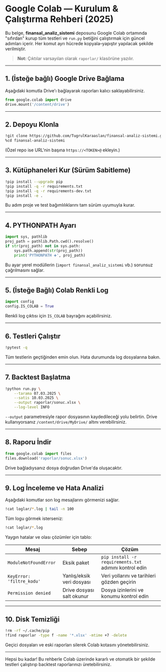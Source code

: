# Google Colab — Kurulum & Çalıştırma Rehberi (2025)

Bu belge, **finansal_analiz_sistemi** deposunu Google Colab ortamında
"sıfırdan" kurup tüm testleri ve `run.py` betiğini çalıştırmak için güncel
adımları içerir. Her komut ayrı hücrede kopyala–yapıştır yapılacak şekilde
verilmiştir.

> **Not:** Çıktılar varsayılan olarak `raporlar/` klasörüne yazılır.

---

## 1. (İsteğe bağlı) Google Drive Bağlama
Aşağıdaki komutla Drive'ı bağlayarak raporları kalıcı saklayabilirsiniz.
```python
from google.colab import drive
drive.mount('/content/drive')
```

---

## 2. Depoyu Klonla
```bash
!git clone https://github.com/TugrulKaraaslan/finansal-analiz-sistemi.git
%cd finansal-analiz-sistemi
```
(Özel repo ise URL'nin başına `https://<TOKEN>@` ekleyin.)

---

## 3. Kütüphaneleri Kur (Sürüm Sabitleme)
```bash
!pip install --upgrade pip
!pip install -q -r requirements.txt
!pip install -q -r requirements-dev.txt
!pip install -e .
```
Bu adım proje ve test bağımlılıklarını tam sürüm uyumuyla kurar.

---

## 4. PYTHONPATH Ayarı
```python
import sys, pathlib
proj_path = pathlib.Path.cwd().resolve()
if str(proj_path) not in sys.path:
    sys.path.append(str(proj_path))
    print('PYTHONPATH ➕', proj_path)
```
Bu ayar yerel modüllerin (`import finansal_analiz_sistemi` vb.) sorunsuz
çağrılmasını sağlar.

---

## 5. (İsteğe Bağlı) Colab Renkli Log
```python
import config
config.IS_COLAB = True
```
Renkli log çıktısı için `IS_COLAB` bayrağını açabilirsiniz.

---

## 6. Testleri Çalıştır
```bash
!pytest -q
```
Tüm testlerin geçtiğinden emin olun. Hata durumunda log dosyalarına bakın.

---

## 7. Backtest Başlatma
```bash
!python run.py \
    --tarama 07.03.2025 \
    --satis 10.03.2025 \
    --output raporlar/sonuc.xlsx \
    --log-level INFO
```
`--output` parametresiyle rapor dosyasının kaydedileceği yolu belirtin.
Drive kullanıyorsanız `/content/drive/MyDrive/` altını verebilirsiniz.

---

## 8. Raporu İndir
```python
from google.colab import files
files.download('raporlar/sonuc.xlsx')
```
Drive bağladıysanız dosya doğrudan Drive'da oluşacaktır.

---

## 9. Log İnceleme ve Hata Analizi
Aşağıdaki komutlar son log mesajlarını görmenizi sağlar.
```bash
!cat loglar/*.log | tail -n 100
```
Tüm logu görmek isterseniz:
```bash
!cat loglar/*.log
```
Yaygın hatalar ve olası çözümler için tablo:

| Mesaj | Sebep | Çözüm |
|-------|-------|-------|
| `ModuleNotFoundError` | Eksik paket | `pip install -r requirements.txt` adımını kontrol edin |
| `KeyError: 'filtre_kodu'` | Yanlış/eksik veri dosyası | Veri yollarını ve tarihleri gözden geçirin |
| `Permission denied` | Drive dosyası salt okunur | Dosya izinlerini ve konumu kontrol edin |

---

## 10. Disk Temizliği
```bash
!rm -rf ~/.cache/pip
!find raporlar -type f -name '*.xlsx' -mtime +7 -delete
```
Geçici dosyaları ve eski raporları silerek Colab kotasını yönetebilirsiniz.

---

Hepsi bu kadar! Bu rehberle Colab üzerinde kararlı ve otomatik bir şekilde
testleri çalıştırıp backtest raporlarınızı üretebilirsiniz.
